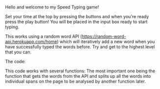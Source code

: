 Hello and welcome to my Speed Typing game!

Set your time at the top by pressing the buttons and when you're ready press the play button! You will be placed in the input box ready to start typing.

This works using a random word API (https://random-word-api.herokuapp.com/home) which will iteratively add a new word when you have successfully typed the words before. Try and get to the highest level that you can.

The code:

This code works with several functions: The most important one being the function that gets the words from the API and splits up all the words into individual spans on the page to be analysed by another function later.

<!-- quoteSpanArray = words.flatMap((word: Word, index: number) => {
      const wordSpanArray = word.split("").map((character) => {
        const span = document.createElement("span");
        span.innerText = character;
        return span;
      });

      if (index !== words.length - 1) {
        const spaceSpan = document.createElement("span");
        spaceSpan.innerText = " ";
        wordSpanArray.push(spaceSpan);
      }

      quoteContainer.append(...wordSpanArray); // Append word and space spans
      return wordSpanArray;
    }); -->
